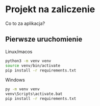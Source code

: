 # Projekt na zaliczenie

Co to za aplikacja?
 
## Pierwsze uruchomienie
 
Linux/macos
```bash
python3 -m venv venv
source venv/bin/activate
pip install -r requirements.txt
```
 
Windows
```bash
py -m venv venv
venv\Scripts\activate.bat
pip install -r requirements.txt
```

